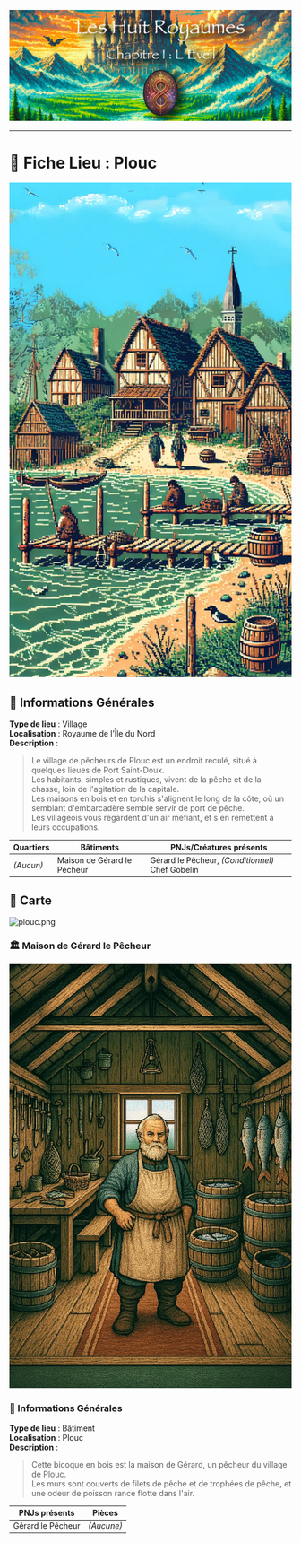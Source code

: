 ![Cover](https://raw.githubusercontent.com/nicolasvauchenet/eightrealms-awakening/refs/heads/main/assets/img/core/cover_documentation.png)

---

# 📍 Fiche Lieu : Plouc

![plouc.webp](https://raw.githubusercontent.com/nicolasvauchenet/eightrealms-awakening/refs/heads/main/assets/img/chapter1/location/plouc.webp)

## 🧾 Informations Générales

**Type de lieu** : Village  
**Localisation** : Royaume de l’Île du Nord  
**Description** :
> Le village de pêcheurs de Plouc est un endroit reculé, situé à quelques lieues de Port Saint-Doux.  
> Les habitants, simples et rustiques, vivent de la pêche et de la chasse, loin de l'agitation de la capitale.  
> Les maisons en bois et en torchis s'alignent le long de la côte, où un semblant d'embarcadère semble servir de port de
> pêche.  
> Les villageois vous regardent d'un air méfiant, et s'en remettent à leurs occupations.

| Quartiers | Bâtiments                   | PNJs/Créatures présents                          |
|-----------|-----------------------------|--------------------------------------------------|  
| *(Aucun)* | Maison de Gérard le Pêcheur | Gérard le Pêcheur, *(Conditionnel)* Chef Gobelin |

## 🧭 Carte

![plouc.png](https://raw.githubusercontent.com/nicolasvauchenet/eightrealms-awakening/refs/heads/main/assets/img/chapter1/map/plouc.png)

### 🏛️ Maison de Gérard le Pêcheur

![maison-de-gerard-le-pecheur.webp](https://raw.githubusercontent.com/nicolasvauchenet/eightrealms-awakening/refs/heads/main/assets/img/chapter1/location/maison-de-gerard-le-pecheur.webp)

### 🧾 Informations Générales

**Type de lieu** : Bâtiment  
**Localisation** : Plouc  
**Description** :
> Cette bicoque en bois est la maison de Gérard, un pêcheur du village de Plouc.  
> Les murs sont couverts de filets de pêche et de trophées de pêche, et une odeur de poisson rance flotte dans l'air.

| PNJs présents     | Pièces     |  
|-------------------|------------|  
| Gérard le Pêcheur | *(Aucune)* |  
